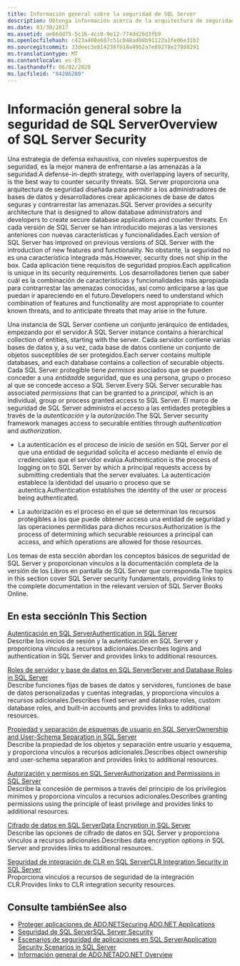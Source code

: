```yaml
---
title: Información general sobre la seguridad de SQL Server
description: Obtenga información acerca de la arquitectura de seguridad de SQL Server para saber qué características y funcionalidad contrarrestan las amenazas conocidas y para anticiparse a las amenazas futuras.
ms.date: 03/30/2017
ms.assetid: ae66dd75-5c16-4cc0-9e12-774dd26d3fb9
ms.openlocfilehash: c423a408e607c51c048ad08b91122a1fe06e31b2
ms.sourcegitcommit: 33deec3e814238fb18a49b2a7e89278e27888291
ms.translationtype: MT
ms.contentlocale: es-ES
ms.lasthandoff: 06/02/2020
ms.locfileid: "84286280"
---
```

# <a name="overview-of-sql-server-security"></a><span data-ttu-id="b5488-103">Información general sobre la seguridad de SQL Server</span><span class="sxs-lookup"><span data-stu-id="b5488-103">Overview of SQL Server Security</span></span>
<span data-ttu-id="b5488-104">Una estrategia de defensa exhaustiva, con niveles superpuestos de seguridad, es la mejor manera de enfrentarse a las amenazas a la seguridad.</span><span class="sxs-lookup"><span data-stu-id="b5488-104">A defense-in-depth strategy, with overlapping layers of security, is the best way to counter security threats.</span></span> <span data-ttu-id="b5488-105">SQL Server proporciona una arquitectura de seguridad diseñada para permitir a los administradores de bases de datos y desarrolladores crear aplicaciones de base de datos seguras y contrarrestar las amenazas.</span><span class="sxs-lookup"><span data-stu-id="b5488-105">SQL Server provides a security architecture that is designed to allow database administrators and developers to create secure database applications and counter threats.</span></span> <span data-ttu-id="b5488-106">En cada versión de SQL Server se han introducido mejoras a las versiones anteriores con nuevas características y funcionalidades.</span><span class="sxs-lookup"><span data-stu-id="b5488-106">Each version of SQL Server has improved on previous versions of SQL Server with the introduction of new features and functionality.</span></span> <span data-ttu-id="b5488-107">No obstante, la seguridad no es una característica integrada más.</span><span class="sxs-lookup"><span data-stu-id="b5488-107">However, security does not ship in the box.</span></span> <span data-ttu-id="b5488-108">Cada aplicación tiene requisitos de seguridad propios.</span><span class="sxs-lookup"><span data-stu-id="b5488-108">Each application is unique in its security requirements.</span></span> <span data-ttu-id="b5488-109">Los desarrolladores tienen que saber cuál es la combinación de características y funcionalidades más apropiada para contrarrestar las amenazas conocidas, así como anticiparse a las que puedan ir apareciendo en el futuro.</span><span class="sxs-lookup"><span data-stu-id="b5488-109">Developers need to understand which combination of features and functionality are most appropriate to counter known threats, and to anticipate threats that may arise in the future.</span></span>  
  
 <span data-ttu-id="b5488-110">Una instancia de SQL Server contiene un conjunto jerárquico de entidades, empezando por el servidor.</span><span class="sxs-lookup"><span data-stu-id="b5488-110">A SQL Server instance contains a hierarchical collection of entities, starting with the server.</span></span> <span data-ttu-id="b5488-111">Cada servidor contiene varias bases de datos y, a su vez, cada base de datos contiene un conjunto de objetos susceptibles de ser protegidos.</span><span class="sxs-lookup"><span data-stu-id="b5488-111">Each server contains multiple databases, and each database contains a collection of securable objects.</span></span> <span data-ttu-id="b5488-112">Cada SQL Server protegible tiene *permisos* asociados que se pueden conceder a una *entidad*de seguridad, que es una persona, grupo o proceso al que se concede acceso a SQL Server.</span><span class="sxs-lookup"><span data-stu-id="b5488-112">Every SQL Server securable has associated *permissions* that can be granted to a *principal*, which is an individual, group or process granted access to SQL Server.</span></span> <span data-ttu-id="b5488-113">El marco de seguridad de SQL Server administra el acceso a las entidades protegibles a través de la *autenticación* y la *autorización*.</span><span class="sxs-lookup"><span data-stu-id="b5488-113">The SQL Server security framework manages access to securable entities through *authentication* and *authorization*.</span></span>  
  
- <span data-ttu-id="b5488-114">La autenticación es el proceso de inicio de sesión en SQL Server por el que una entidad de seguridad solicita el acceso mediante el envío de credenciales que el servidor evalúa.</span><span class="sxs-lookup"><span data-stu-id="b5488-114">Authentication is the process of logging on to SQL Server by which a principal requests access by submitting credentials that the server evaluates.</span></span> <span data-ttu-id="b5488-115">La autenticación establece la identidad del usuario o proceso que se autentica.</span><span class="sxs-lookup"><span data-stu-id="b5488-115">Authentication establishes the identity of the user or process being authenticated.</span></span>  
  
- <span data-ttu-id="b5488-116">La autorización es el proceso en el que se determinan los recursos protegibles a los que puede obtener acceso una entidad de seguridad y las operaciones permitidas para dichos recursos.</span><span class="sxs-lookup"><span data-stu-id="b5488-116">Authorization is the process of determining which securable resources a principal can access, and which operations are allowed for those resources.</span></span>  
  
 <span data-ttu-id="b5488-117">Los temas de esta sección abordan los conceptos básicos de seguridad de SQL Server y proporcionan vínculos a la documentación completa de la versión de los Libros en pantalla de SQL Server que corresponda.</span><span class="sxs-lookup"><span data-stu-id="b5488-117">The topics in this section cover SQL Server security fundamentals, providing links to the complete documentation in the relevant version of SQL Server Books Online.</span></span>  
  
## <a name="in-this-section"></a><span data-ttu-id="b5488-118">En esta sección</span><span class="sxs-lookup"><span data-stu-id="b5488-118">In This Section</span></span>  
 [<span data-ttu-id="b5488-119">Autenticación en SQL Server</span><span class="sxs-lookup"><span data-stu-id="b5488-119">Authentication in SQL Server</span></span>](authentication-in-sql-server.md)  
 <span data-ttu-id="b5488-120">Describe los inicios de sesión y la autenticación en SQL Server y proporciona vínculos a recursos adicionales.</span><span class="sxs-lookup"><span data-stu-id="b5488-120">Describes logins and authentication in SQL Server and provides links to additional resources.</span></span>  
  
 [<span data-ttu-id="b5488-121">Roles de servidor y base de datos en SQL Server</span><span class="sxs-lookup"><span data-stu-id="b5488-121">Server and Database Roles in SQL Server</span></span>](server-and-database-roles-in-sql-server.md)  
 <span data-ttu-id="b5488-122">Describe funciones fijas de bases de datos y servidores, funciones de base de datos personalizadas y cuentas integradas, y proporciona vínculos a recursos adicionales.</span><span class="sxs-lookup"><span data-stu-id="b5488-122">Describes fixed server and database roles, custom database roles, and built-in accounts and provides links to additional resources.</span></span>  
  
 [<span data-ttu-id="b5488-123">Propiedad y separación de esquemas de usuario en SQL Server</span><span class="sxs-lookup"><span data-stu-id="b5488-123">Ownership and User-Schema Separation in SQL Server</span></span>](ownership-and-user-schema-separation-in-sql-server.md)  
 <span data-ttu-id="b5488-124">Describe la propiedad de los objetos y separación entre usuario y esquema, y proporciona vínculos a recursos adicionales.</span><span class="sxs-lookup"><span data-stu-id="b5488-124">Describes object ownership and  user-schema separation and provides links to additional resources.</span></span>  
  
 [<span data-ttu-id="b5488-125">Autorización y permisos en SQL Server</span><span class="sxs-lookup"><span data-stu-id="b5488-125">Authorization and Permissions in SQL Server</span></span>](authorization-and-permissions-in-sql-server.md)  
 <span data-ttu-id="b5488-126">Describe la concesión de permisos a través del principio de los privilegios mínimos y proporciona vínculos a recursos adicionales.</span><span class="sxs-lookup"><span data-stu-id="b5488-126">Describes granting permissions using the principle of least privilege and provides links to additional resources.</span></span>  
  
 [<span data-ttu-id="b5488-127">Cifrado de datos en SQL Server</span><span class="sxs-lookup"><span data-stu-id="b5488-127">Data Encryption in SQL Server</span></span>](data-encryption-in-sql-server.md)  
 <span data-ttu-id="b5488-128">Describe las opciones de cifrado de datos en SQL Server y proporciona vínculos a recursos adicionales.</span><span class="sxs-lookup"><span data-stu-id="b5488-128">Describes data encryption options in SQL Server and provides links to additional resources.</span></span>  
  
 [<span data-ttu-id="b5488-129">Seguridad de integración de CLR en SQL Server</span><span class="sxs-lookup"><span data-stu-id="b5488-129">CLR Integration Security in SQL Server</span></span>](clr-integration-security-in-sql-server.md)  
 <span data-ttu-id="b5488-130">Proporciona vínculos a recursos de seguridad de la integración CLR.</span><span class="sxs-lookup"><span data-stu-id="b5488-130">Provides links to CLR integration security resources.</span></span>  
  
## <a name="see-also"></a><span data-ttu-id="b5488-131">Consulte también</span><span class="sxs-lookup"><span data-stu-id="b5488-131">See also</span></span>

- [<span data-ttu-id="b5488-132">Proteger aplicaciones de ADO.NET</span><span class="sxs-lookup"><span data-stu-id="b5488-132">Securing ADO.NET Applications</span></span>](../securing-ado-net-applications.md)
- [<span data-ttu-id="b5488-133">Seguridad de SQL Server</span><span class="sxs-lookup"><span data-stu-id="b5488-133">SQL Server Security</span></span>](sql-server-security.md)
- [<span data-ttu-id="b5488-134">Escenarios de seguridad de aplicaciones en SQL Server</span><span class="sxs-lookup"><span data-stu-id="b5488-134">Application Security Scenarios in SQL Server</span></span>](application-security-scenarios-in-sql-server.md)
- [<span data-ttu-id="b5488-135">Información general de ADO.NET</span><span class="sxs-lookup"><span data-stu-id="b5488-135">ADO.NET Overview</span></span>](../ado-net-overview.md)
